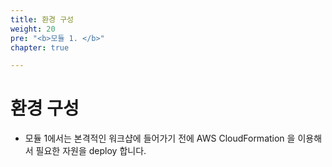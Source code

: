```yaml
---
title: 환경 구성 
weight: 20
pre: "<b>모듈 1. </b>"
chapter: true

---
```


# 환경 구성 

- 모듈 1에서는 본격적인 워크샵에 들어가기 전에 AWS CloudFormation 을 이용해서 필요한 자원을 deploy 합니다. 
